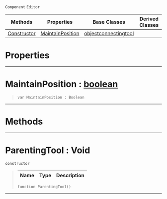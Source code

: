  `Component` `Editor`



|Methods|Properties|Base Classes|Derived Classes|
|---|---|---|---|
|[ Constructor](parentingtool.md#parentingtool-void)|[ MaintainPosition](parentingtool.md#maintainposition-zilch-en)|[objectconnectingtool](objectconnectingtool.md)| |


 #  Properties


---  
 #  MaintainPosition : [boolean](../nada_base_types/boolean.md)

> 
> ``` lang=cpp, name=Nada
> var MaintainPosition : Boolean


---  
 #  Methods


---  
 #  ParentingTool : Void

 `constructor`

> 
> |Name|Type|Description|
> |---|---|---|
> ``` lang=cpp, name=Nada
> function ParentingTool()
> ``` 


---  
 

 